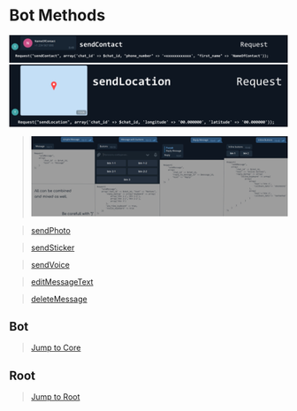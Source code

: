# Bot Methods

[![](../Samples/sendContact.png)](sendContact.php)
[![](../Samples/sendLocation.png)](sendLocation.php)

>[![](../Samples/sendMessage.png)](sendMessage.php)

>[sendPhoto](sendPhoto.php.php)

>[sendSticker](sendSticker.php)

>[sendVoice](sendVoice.php)

>[editMessageText](editMessageText.php)

>[deleteMessage](deletemessage.php)

## Bot
>[Jump to Core](/Core)
## Root
>[Jump to Root](../../../)
